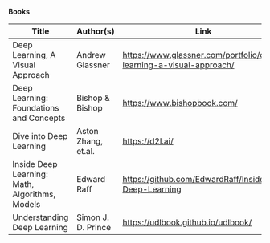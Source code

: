 **Books**


| Title                                          | Author(s)           | Link                                                                |
| ------------------------------------------------ | --------------------- | --------------------------------------------------------------------- |
| Deep Learning, A Visual Approach               | Andrew Glassner     | https://www.glassner.com/portfolio/deep-learning-a-visual-approach/ |
| Deep Learning: Foundations and Concepts        | Bishop & Bishop     | https://www.bishopbook.com/                                         |
| Dive into Deep Learning                        | Aston Zhang, et.al. | https://d2l.ai/                                                     |
| Inside Deep Learning: Math, Algorithms, Models | Edward Raff         | https://github.com/EdwardRaff/Inside-Deep-Learning                  |
| Understanding Deep Learning                    | Simon J. D. Prince  | https://udlbook.github.io/udlbook/                                  |
